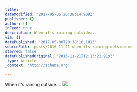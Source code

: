 ```yaml
---
title: ''
dateModified: '2017-05-06T20:38:14.909Z'
publisher: {}
author: []
inFeed: true
description: When it's raining outside….
via: {}
datePublished: '2017-05-06T20:38:18.181Z'
sourcePath: _posts/2016-11-21-when-its-raining-outside.md
starred: false
datePublishedOriginal: '2016-11-21T12:13:21.919Z'
_type: Article
_context: 'http://schema.org'

---
```

When it's raining outside....
![](https://the-grid-user-content.s3-us-west-2.amazonaws.com/6f643889-e5f2-4843-b220-5e34861d2ae7.jpg)